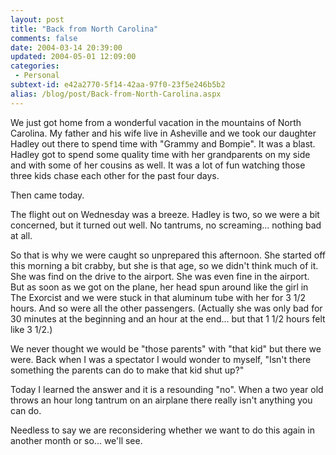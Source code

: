 ```yaml
---
layout: post
title: "Back from North Carolina"
comments: false
date: 2004-03-14 20:39:00
updated: 2004-05-01 12:09:00
categories:
 - Personal
subtext-id: e42a2770-5f14-42aa-97f0-23f5e246b5b2
alias: /blog/post/Back-from-North-Carolina.aspx
---
```



We just got home from a wonderful vacation in the mountains of North Carolina. My father and his wife live in Asheville and we took our daughter Hadley out there to spend time with "Grammy and Bompie". It was a blast. Hadley got to spend some quality time with her grandparents on my side and with some of her cousins as well. It was a lot of fun watching those three kids chase each other for the past four days. 

Then came today. 

The flight out on Wednesday was a breeze. Hadley is two, so we were a bit concerned, but it turned out well. No tantrums, no screaming... nothing bad at all. 

So that is why we were caught so unprepared this afternoon. She started off this morning a bit crabby, but she is that age, so we didn't think much of it. She was find on the drive to the airport. She was even fine in the airport. But as soon as we got on the plane, her head spun around like the girl in The Exorcist and we were stuck in that aluminum tube with her for 3 1/2 hours. And so were all the other passengers. (Actually she was only bad for 30 minutes at the beginning and an hour at the end... but that 1 1/2 hours felt like 3 1/2.) 

We never thought we would be "those parents" with "that kid" but there we were. Back when I was a spectator I would wonder to myself, "Isn't there something the parents can do to make that kid shut up?" 

Today I learned the answer and it is a resounding "no". When a two year old throws an hour long tantrum on an airplane there really isn't anything you can do. 

Needless to say we are reconsidering whether we want to do this again in another month or so... we'll see. 

